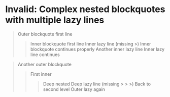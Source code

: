 # Invalid: Complex nested blockquotes with multiple lazy lines

> Outer blockquote first line
> > Inner blockquote first line
> Inner lazy line (missing >)
> > Inner blockquote continues properly
Another inner lazy line
> Inner lazy line continues

> Another outer blockquote
> > First inner
> > > Deep nested
Deep lazy line (missing > > >)
> > Back to second level
Outer lazy again
